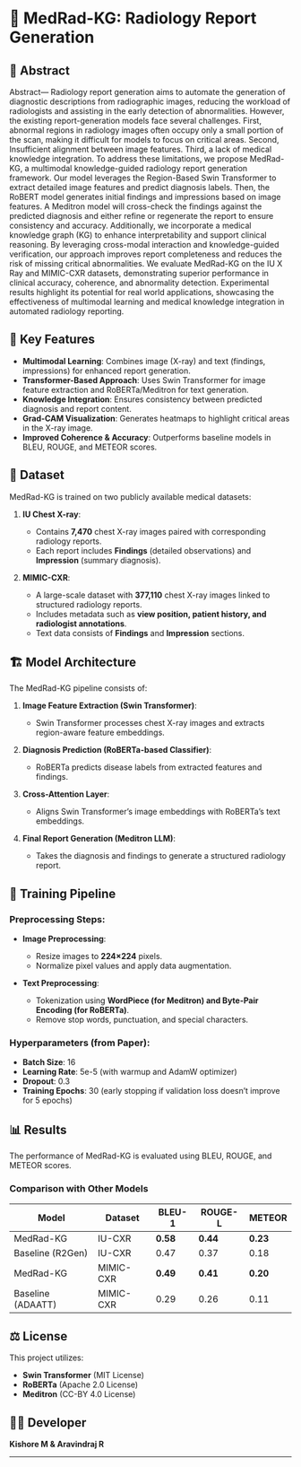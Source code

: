 # 🏥 MedRad-KG: Radiology Report Generation

## 📄 Abstract
Abstract— Radiology report generation aims to automate 
the generation of diagnostic descriptions from radiographic 
images, reducing the workload of radiologists and assisting in 
the early detection of abnormalities. However, the existing 
report-generation models face several challenges. First, 
abnormal regions in radiology images often occupy only a 
small portion of the scan, making it difficult for models to 
focus on critical areas. Second, Insufficient alignment between 
image features. Third, a lack of medical knowledge integration. 
To address these limitations, we propose MedRad-KG, a 
multimodal knowledge-guided radiology report generation 
framework. Our model leverages the Region-Based Swin 
Transformer to extract detailed image features and predict 
diagnosis labels. Then, the RoBERT model generates initial 
findings and impressions based on image features. A Meditron 
model will cross-check the findings against the predicted 
diagnosis and either refine or regenerate the report to ensure 
consistency and accuracy. Additionally, we incorporate a 
medical knowledge graph (KG) to enhance interpretability and 
support clinical reasoning. By leveraging cross-modal 
interaction and knowledge-guided verification, our approach 
improves report completeness and reduces the risk of missing 
critical abnormalities. We evaluate MedRad-KG on the IU X
Ray and MIMIC-CXR datasets, demonstrating superior 
performance in clinical accuracy, coherence, and abnormality 
detection. Experimental results highlight its potential for real
world applications, showcasing the effectiveness of multimodal 
learning and medical knowledge integration in automated 
radiology reporting.  
## 🌟 Key Features
- **Multimodal Learning**: Combines image (X-ray) and text (findings, impressions) for enhanced report generation.
- **Transformer-Based Approach**: Uses Swin Transformer for image feature extraction and RoBERTa/Meditron for text generation.
- **Knowledge Integration**: Ensures consistency between predicted diagnosis and report content.
- **Grad-CAM Visualization**: Generates heatmaps to highlight critical areas in the X-ray image.
- **Improved Coherence & Accuracy**: Outperforms baseline models in BLEU, ROUGE, and METEOR scores.

## 📂 Dataset
MedRad-KG is trained on two publicly available medical datasets:

1. **IU Chest X-ray**:
   - Contains **7,470** chest X-ray images paired with corresponding radiology reports.
   - Each report includes **Findings** (detailed observations) and **Impression** (summary diagnosis).
   
2. **MIMIC-CXR**:
   - A large-scale dataset with **377,110** chest X-ray images linked to structured radiology reports.
   - Includes metadata such as **view position, patient history, and radiologist annotations**.
   - Text data consists of **Findings** and **Impression** sections.

## 🏗️ Model Architecture
The MedRad-KG pipeline consists of:

1. **Image Feature Extraction (Swin Transformer)**:
   - Swin Transformer processes chest X-ray images and extracts region-aware feature embeddings.
   
2. **Diagnosis Prediction (RoBERTa-based Classifier)**:
   - RoBERTa predicts disease labels from extracted features and findings.
   
3. **Cross-Attention Layer**:
   - Aligns Swin Transformer’s image embeddings with RoBERTa’s text embeddings.
   
4. **Final Report Generation (Meditron LLM)**:
   - Takes the diagnosis and findings to generate a structured radiology report.

## 🚀 Training Pipeline

### **Preprocessing Steps**:
- **Image Preprocessing**:
  - Resize images to **224×224** pixels.
  - Normalize pixel values and apply data augmentation.

- **Text Preprocessing**:
  - Tokenization using **WordPiece (for Meditron) and Byte-Pair Encoding (for RoBERTa)**.
  - Remove stop words, punctuation, and special characters.

### **Hyperparameters (from Paper)**:
- **Batch Size**: 16
- **Learning Rate**: 5e-5 (with warmup and AdamW optimizer)
- **Dropout**: 0.3
- **Training Epochs**: 30 (early stopping if validation loss doesn’t improve for 5 epochs)

## 📊 Results
The performance of MedRad-KG is evaluated using BLEU, ROUGE, and METEOR scores.

### **Comparison with Other Models**

| Model         | Dataset       | BLEU-1 | ROUGE-L | METEOR |
|--------------|-------------|--------|---------|--------|
| MedRad-KG    | IU-CXR      | **0.58** | **0.44**  | **0.23**  |
| Baseline (R2Gen) | IU-CXR      | 0.47   | 0.37    | 0.18   |
| MedRad-KG    | MIMIC-CXR   | **0.49** | **0.41**  | **0.20**  |
| Baseline (ADAATT) | MIMIC-CXR   | 0.29   | 0.26    | 0.11   |

## ⚖️ License
This project utilizes:
- **Swin Transformer** (MIT License)
- **RoBERTa** (Apache 2.0 License)
- **Meditron** (CC-BY 4.0 License)

## 👨‍💻 Developer
**Kishore M & Aravindraj R** 

---

